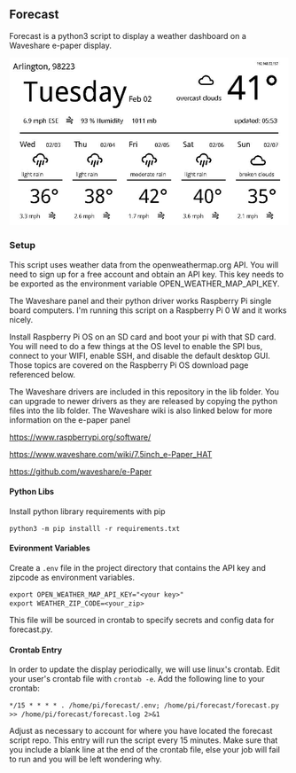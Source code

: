 ## Forecast

Forecast is a python3 script to display a weather dashboard on a Waveshare e-paper display.

![display image](display.jpg)

### Setup

This script uses weather data from the openweathermap.org API. You will need to sign up for a free account and obtain an API key. This key
needs to be exported as the environment variable OPEN_WEATHER_MAP_API_KEY. 

The Waveshare panel and their python driver works Raspberry Pi single board computers. I'm running this script on a Raspberry Pi 0 W and it works nicely.

Install Raspberry Pi OS on an SD card and boot your pi with that SD card. You will need to do a few things at the OS level to enable the SPI bus, connect
to your WIFI, enable SSH, and disable the default desktop GUI. Those topics are covered on the Raspberry Pi OS download page referenced below.

The Waveshare drivers are included in this repository in the lib folder. You can upgrade to newer drivers as they are released by copying the python files into the lib folder. The Waveshare wiki is also linked below for more information on the e-paper panel

<https://www.raspberrypi.org/software/>

<https://www.waveshare.com/wiki/7.5inch_e-Paper_HAT>

<https://github.com/waveshare/e-Paper>

#### Python Libs

Install python library requirements with pip

```
python3 -m pip installl -r requirements.txt
```

#### Evironment Variables

Create a `.env` file in the project directory that contains the API key and zipcode as environment variables.

```
export OPEN_WEATHER_MAP_API_KEY="<your key>"
export WEATHER_ZIP_CODE=<your_zip>
```

This file will be sourced in crontab to specify secrets and config data for forecast.py.

#### Crontab Entry

In order to update the display periodically, we will use linux's crontab. Edit your user's crontab file with `crontab -e`. Add the following
line to your crontab:

```
*/15 * * * * . /home/pi/forecast/.env; /home/pi/forecast/forecast.py >> /home/pi/forecast/forecast.log 2>&1
```

Adjust as necessary to account for where you have located the forecast script repo. This entry will run the script every 15 minutes. Make
sure that you include a blank line at the end of the crontab file, else your job will fail to run and you will be left wondering why.

